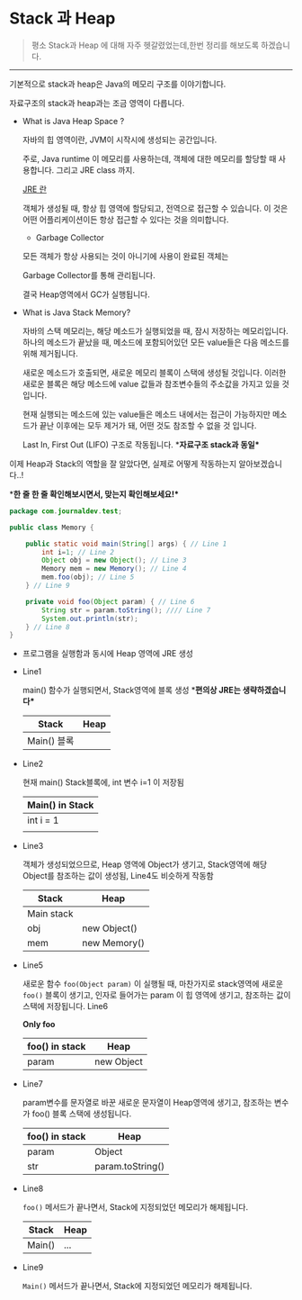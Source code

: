# Stack 과 Heap

> 평소 Stack과 Heap 에 대해 자주 헷갈렸었는데,한번 정리를 해보도록 하겠습니다.

------

기본적으로 stack과 heap은 Java의 메모리 구조를 이야기합니다.

자료구조의 stack과 heap과는 조금 영역이 다릅니다.

- What is Java Heap Space ?

  자바의 힙 영역이란, JVM이 시작시에 생성되는 공간입니다.

  주로, Java runtime 이 메모리를 사용하는데, 객체에 대한 메모리를 할당할 때 사용합니다. 그리고 JRE class 까지.

  [JRE 란](https://www.ibm.com/kr-ko/cloud/learn/jre)

  객체가 생성될 때, 항상 힙 영역에 할당되고, 전역으로 접근할 수 있습니다. 이 것은 어떤 어플리케이션이든 항상 접근할 수 있다는 것을 의미합니다.

  - Garbage Collector

  모든 객체가 항상 사용되는 것이 아니기에 사용이 완료된 객체는

  Garbage Collector를 통해 관리됩니다.

  결국 Heap영역에서 GC가 실행됩니다.

- What is Java Stack Memory?

  자바의 스택 메모리는, 해당 메소드가 실행되었을 때, 잠시 저장하는 메모리입니다. 하나의 메소드가 끝났을 때, 메소드에 포함되어있던 모든 value들은 다음 메소드를 위해 제거됩니다.

  새로운 메소드가 호출되면, 새로운 메모리 블록이 스택에 생성될 것입니다. 이러한 새로운 블록은 해당 메소드에 value 값들과 참조변수들의 주소값을 가지고 있을 것입니다.

  현재 실행되는 메소드에 있는 value들은 메소드 내에서는 접근이 가능하지만 메소드가 끝난 이후에는 모두 제거가 돼, 어떤 것도 참조할 수 없을 것 입니다.

  Last In, First Out (LIFO) 구조로 작동됩니다. ***자료구조 stack과 동일\***

이제 Heap과 Stack의 역할을 잘 알았다면, 실제로 어떻게 작동하는지 알아보겠습니다..!

***한 줄 한 줄 확인해보시면서, 맞는지 확인해보세요!\***

```java
package com.journaldev.test;

public class Memory {

	public static void main(String[] args) { // Line 1
		int i=1; // Line 2
		Object obj = new Object(); // Line 3
		Memory mem = new Memory(); // Line 4
		mem.foo(obj); // Line 5
	} // Line 9

	private void foo(Object param) { // Line 6
		String str = param.toString(); //// Line 7
		System.out.println(str);
	} // Line 8
}
```

- 프로그램을 실행함과 동시에 Heap 영역에 JRE 생성

- Line1

  main() 함수가 실행되면서, Stack영역에 블록 생성  ***편의상 JRE는 생략하겠습니다\***

  | Stack       | Heap |
  | ----------- | ---- |
  | Main() 블록 |      |

- Line2

  현재 main()  Stack블록에, int 변수 i=1 이 저장됨

  | Main()  in Stack |
  | ---------------- |
  | int i = 1        |
  |                  |

- Line3

  객체가 생성되었으므로, Heap 영역에 Object가 생기고, Stack영역에 해당 Object를 참조하는 값이 생성됨, Line4도 비슷하게 작동함

  | Stack      | Heap         |
  | ---------- | ------------ |
  | Main stack |              |
  | obj        | new Object() |
  | mem        | new Memory() |

- Line5

  새로운 함수 `foo(Object param)`  이 실행될 때, 마찬가지로 stack영역에 새로운 `foo()` 블록이 생기고, 인자로 들어가는 param 이 힙 영역에 생기고, 참조하는 값이 스택에 저장됩니다. Line6

  **Only foo**

  | foo() in stack | Heap       |
  | -------------- | ---------- |
  | param          | new Object |

- Line7

  param변수를 문자열로 바꾼 새로운 문자열이 Heap영역에 생기고,  참조하는 변수가 foo() 블록 스택에 생성됩니다.

  | foo() in stack | Heap             |
  | -------------- | ---------------- |
  | param          | Object           |
  | str            | param.toString() |

- Line8

  `foo()` 메서드가 끝나면서, Stack에 지정되었던 메모리가 해제됩니다.

  | Stack  | Heap |
  | ------ | ---- |
  | Main() | ...  |

- Line9

  `Main()` 메서드가 끝나면서, Stack에 지정되었던 메모리가 해제됩니다.
